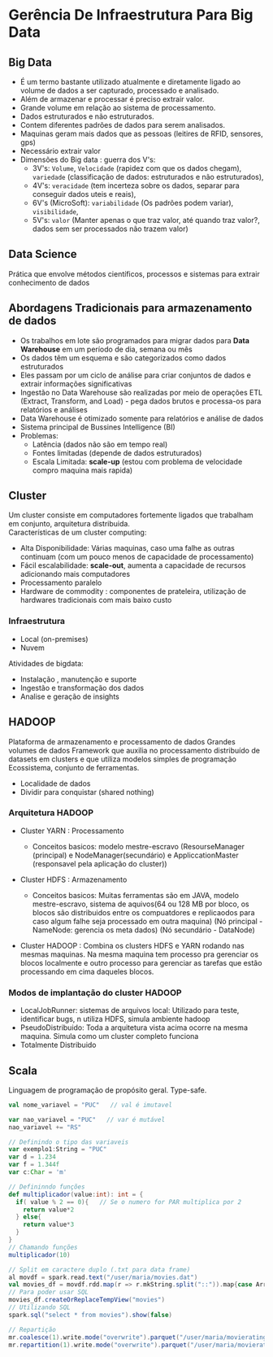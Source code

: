 # Gerência De Infraestrutura Para Big Data
## Big Data
- É um termo bastante utilizado atualmente e diretamente ligado ao volume de dados a ser capturado, processado e analisado.
- Além de armazenar e processar é preciso extrair valor.
- Grande volume em relação ao sistema de processamento.
- Dados estruturados e não estruturados.
- Contem diferentes padrões de dados para serem analisados.
- Maquinas geram mais dados que as pessoas (leitires de RFID, sensores, gps)
- Necessário extrair valor
- Dimensões do Big data : guerra dos V's: 
    - 3V's: ``Volume``, ``Velocidade`` (rapidez com que os dados chegam), ``variedade`` (classificação de dados: estruturados e não estruturados), 
    - 4V's: ``veracidade`` (tem incerteza sobre os dados, separar para conseguir dados uteis e reais), 
    - 6V's (MicroSoft): ``variabilidade`` (Os padrões podem variar), ``visibilidade``, 
    - 5V's: ``valor`` (Manter apenas o que traz valor, até quando traz valor?, dados sem ser processados não trazem valor)

## Data Science
Prática que envolve métodos científicos, processos e sistemas para extrair conhecimento de dados

## Abordagens Tradicionais para armazenamento de dados
- Os trabalhos em lote são programados para migrar dados para **Data Warehouse** em um período de dia, semana ou mês
- Os dados têm um esquema e são categorizados como dados estruturados
- Eles passam por um ciclo de análise para criar conjuntos de dados e extrair informações significativas
- Ingestão no Data Warehouse são realizadas por meio de operações ETL (Extract, Transform, and Load) - pega dados brutos e processa-os para relatórios e análises
- Data Warehouse é otimizado somente para relatórios e análise de dados
- Sistema principal de Bussines Intelligence (BI)
- Problemas:
  - Latência (dados não são em tempo real)
  - Fontes limitadas (depende de dados estruturados)
  - Escala Limitada: **scale-up** (estou com problema de velocidade compro maquina mais rapida)


## Cluster
Um cluster consiste em computadores fortemente ligados que trabalham em conjunto, arquitetura distribuida.\
Características de um cluster computing:
- Alta Disponibilidade: Várias maquinas, caso uma falhe as outras continuam (com um pouco menos de capacidade de processamento)
- Fácil escalabilidade: **scale-out**, aumenta a capacidade de recursos adicionando mais computadores
- Processamento paralelo
- Hardware de commodity : componentes de prateleira, utilização de hardwares tradicionais com mais baixo custo

### Infraestrutura
 - Local (on-premises)
 - Nuvem

Atividades de bigdata:
- Instalação , manutenção e suporte
- Ingestão e transformação dos dados
- Analise e geração de insights


## HADOOP
Plataforma de armazenamento e processamento de dados
Grandes volumes de dados
Framework que auxilia no processamento distribuído de datasets em clusters e que utiliza modelos simples de programação
Ecossistema, conjunto de ferramentas.
- Localidade de dados
- Dividir para conquistar (shared nothing)
### Arquitetura HADOOP
- Cluster YARN : Processamento
    - Conceitos basicos: modelo mestre-escravo (ResourseManager (principal) e NodeManager(secundário) e AppliccationMaster (responsavel pela aplicação do cluster))
- Cluster HDFS : Armazenamento
    -   Conceitos basicos: Muitas ferramentas são em JAVA, modelo mestre-escravo, sistema de aquivos(64 ou 128 MB por bloco, os blocos são distribuidos entre os compuatdores e replicaodos para caso algum falhe seja processado em outra maquina) (Nó principal - NameNode: gerencia os meta dados) (Nó secundário - DataNode)

- Cluster HADOOP : Combina os clusters HDFS e YARN rodando nas mesmas maquinas. Na mesma maquina tem processo pra gerenciar os blocos localmente e outro processo para gerenciar as tarefas que estão processando em cima daqueles blocos.

### Modos de implantação do cluster HADOOP
- LocalJobRunner: sistemas de arquivos local: Utilizado para teste, identificar bugs, n utiliza HDFS, simula ambiente hadoop
- PseudoDistribuido: Toda a arquitetura vista acima ocorre na mesma maquina. Simula como um cluster completo funciona
- Totalmente Distribuido





## Scala
Linguagem de programação de propósito geral. Type-safe.
~~~scala
val nome_variavel = "PUC"   // val é imutavel

var nao_variavel = "PUC"   // var é mutável
nao_variavel += "RS"

// Definindo o tipo das variaveis
var exemplo1:String = "PUC"
var d = 1.234
var f = 1.344f
var c:Char = 'm'

// Defininndo funções
def multiplicador(value:int): int = {
  if( value % 2 == 0){   // Se o numero for PAR multiplica por 2
    return value*2
  } else{
    return value*3
  }
}
// Chamando funções
multiplicador(10)

// Split em caractere duplo (.txt para data frame)
al movdf = spark.read.text("/user/maria/movies.dat")
val movies_df = movdf.rdd.map(r => r.mkString.split("::")).map{case Array(a, b, c) => (a, b, c)}.toDF("Id", "titulo", "genero")
// Para poder usar SQL
movies_df.createOrReplaceTempView("movies")
// Utilizando SQL
spark.sql("select * from movies").show(false)

// Repartição
mr.coalesce(1).write.mode("overwrite").parquet("/user/maria/movierating2")  // trafego na rede otimizado
mr.repartition(1).write.mode("overwrite").parquet("/user/maria/movierating2")
~~~

